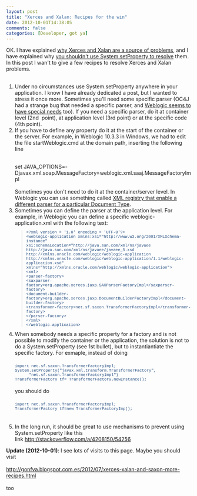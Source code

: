 ```yaml
---
layout: post
title: "Xerces and Xalan: Recipes for the win"
date: 2012-10-01T14:38:05
comments: false
categories: [Developer, got ya]
---
```


OK. I have explained <a href="http://gonfva.blogspot.com/2012/01/things-about-xerces-xalan-and-saxon-i_18.html">why Xerces and Xalan are a source of problems</a>, and I have explained why <a href="http://gonfva.blogspot.com/2012/01/things-about-xerces-xalan-and-saxon-i_29.html">you shouldn't use System.setProperty to resolve</a> them. In this post I wan't to give a few recipes to resolve Xerces and Xalan problems.
<br /><br />

<ol><li>Under no circumstances use System.setProperty anywhere in your application. I know I have already dedicated a post, but I wanted to stress it once more. Sometimes you'll need some specific parser (OC4J had a strange bug that needed a specific parser, and <a href="http://static.springsource.org/spring-ws/site/faq.html#saaj-weblogic10">Weblogic seems to have special needs</a> too). If you need a specific parser, do it at container level (2nd&nbsp; point), at application level (3rd point) or at the specific code (4th point).</li><li>If you have to define any property do it at the start of the container or the server. For example, in Weblogic 10.3.3 in Windows, we had to edit the file startWeblogic.cmd at the domain path, inserting the following line</li><ol><br /></ol>set JAVA_OPTIONS=-Djavax.xml.soap.MessageFactory=weblogic.xml.saaj.MessageFactoryImpl
<br /><br />
Sometimes you don't need to do it at the container/server level. In Weblogic you can use something called <a href="http://docs.oracle.com/cd/E11035_01/wls100/xml/admin.html">XML registry that enable a different parser for a particular Document Type</a>. <li>Sometimes you can define the parser at the application level. For example, in Weblogic you can define a specific weblogic-application.xml with the following text:<br /><blockquote style="color: #1f497d; font-family: 'Courier New'; font-size: 8pt;">&lt;?xml version = '1.0' encoding = 'UTF-8'?&gt;<br />&lt;weblogic-application xmlns:xsi="http://www.w3.org/2001/XMLSchema-instance"<br />xsi:schemaLocation="http://java.sun.com/xml/ns/javaee<br />http://java.sun.com/xml/ns/javaee/javaee_5.xsd<br />http://xmlns.oracle.com/weblogic/weblogic-application<br />http://xmlns.oracle.com/weblogic/weblogic-application/1.1/weblogic-application.xsd"<br />xmlns="http://xmlns.oracle.com/weblogic/weblogic-application"&gt;<br />&lt;xml&gt;<br />&lt;parser-factory&gt;<br />&lt;saxparser-factory&gt;org.apache.xerces.jaxp.SAXParserFactoryImpl&lt;/saxparser-factory&gt;<br />&lt;document-builder-factory&gt;org.apache.xerces.jaxp.DocumentBuilderFactoryImpl&lt;/document-builder-factory&gt;<br />&lt;transformer-factory&gt;net.sf.saxon.TransformerFactoryImpl&lt;/transformer-factory&gt;<br />&lt;/parser-factory&gt;<br />&lt;/xml&gt;<br />&lt;/weblogic-application&gt; </blockquote></li><li>When somebody needs a specific property for a factory and is not possible to modify the container or the application, the solution is not to do a System.setProperty (see 1st bullet), but to instantiantiate the specific factory. For exmaple, instead of doing
<br /><br />
<span lang="EN-US" style="color: #1f497d; font-family: 'Courier New'; font-size: 8pt;">import net.sf.saxon.TransformerFactoryImpl;<br />System.setProperty("javax.xml.transform.TransformerFactory",<br />&nbsp; &nbsp; &nbsp; "net.sf.saxon.TransformerFactoryImpl")<br />TransformerFactory tf= TransformerFactory.newInstance();</span>
<br /><br />
you should do
<br /><br />
<span lang="EN-US" style="color: #1f497d; font-family: 'Courier New'; font-size: 8pt;">import net.sf.saxon.TransformerFactoryImpl; <br />TransformerFactory tf=new TransformerFactoryImp();</span></li>
<br /><br />
<li>In the long run, it should be great to use&nbsp;mechanisms&nbsp;to prevent using System.setProperty like this link&nbsp;<a href="http://stackoverflow.com/a/4208150/54256">http://stackoverflow.com/a/4208150/54256</a></li></ol><div><b>Update (2012-10-01)</b>: I see lots of visits to this page. Maybe you should visit&nbsp;</div><div><br /></div><div><a href="http://gonfva.blogspot.com.es/2012/07/xerces-xalan-and-saxon-more-recipes.html">http://gonfva.blogspot.com.es/2012/07/xerces-xalan-and-saxon-more-recipes.html</a></div><div><br /></div><div>too</div>

